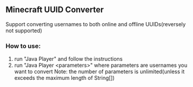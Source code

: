 ## Minecraft UUID Converter
Support converting usernames to both online and offline UUIDs(reversely not supported)

### How to use:
1. run "Java Player" and follow the instructions
2. run "Java Player \<parameters\>" where parameters are usernames you want to convert
    Note: the number of parameters is unlimited(unless it exceeds the maximum length of String[])
